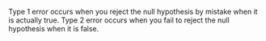Type 1 error occurs when you reject the null hypothesis by mistake when it is actually true. 
Type 2 error occurs when you fail to reject the null hypothesis when it is false.
